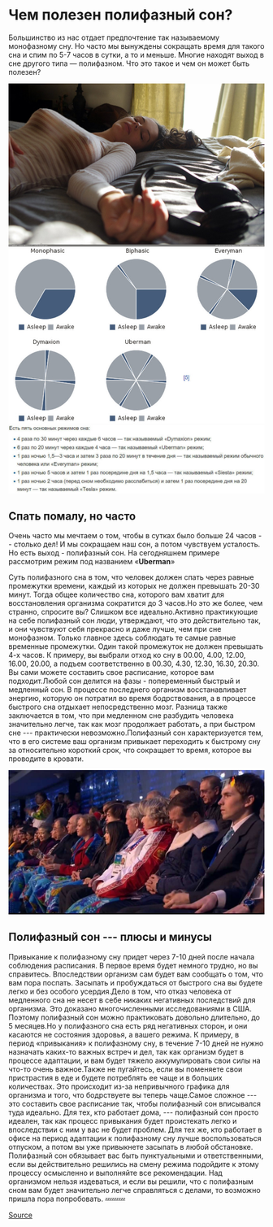 # Чем полезен полифазный сон?

Большинство из нас отдает предпочтение так называемому монофазному сну. Но часто мы вынуждены сокращать время для такого сна и спим по 5-7 часов в сутки, а то и меньше. Многие находят выход в сне другого типа — полифазном. Что это такое и чем он может быть полезен?

![pic](../../.gitbook/assets/RG7nxA1.jpg) ![2](../../.gitbook/assets/2019-09-01-06-07-06.jpg) ![3](../../.gitbook/assets/2019-09-01-06-07-24.jpg)

## Спать помалу, но часто

Очень часто мы мечтаем о том, чтобы в сутках было больше 24 часов -- столько дел! И мы сокращаем наш сон, а потом чувствуем усталость. Но есть выход - полифазный сон. На сегодняшнем примере рассмотрим режим под названием «**Uberman**»

Суть полифазного сна в том, что человек должен спать через равные промежутки времени, каждый из которых не должен превышать 20-30 минут. Тогда общее количество сна, которого вам хватит для восстановления организма сократится до 3 часов.Но это же более, чем странно, спросите вы? Слишком все идеально.Активно практикующие на себе полифазный сон люди, утверждают, что это действительно так, и они чувствуют себя прекрасно и даже лучше, чем при сне монофазном. Только главное здесь соблюдать те самые равные временные промежутки. Один такой промежуток не должен превышать 4-х часов. К примеру, вы выбрали отход ко сну в 00.00, 4.00, 12.00, 16.00, 20.00, а подъем соответственно в 00.30, 4.30, 12.30, 16.30, 20.30. Вы сами можете составить свое расписание, которое вам подходит.Любой сон делится на фазы - попеременный быстрый и медленный сон. В процессе последнего организм восстанавливает энергию, которую он потратил во время бодрствования, а в процессе быстрого сна отдыхает непосредственно мозг. Разница также заключается в том, что при медленном сне разбудить человека значительно легче, так как мозг продолжает работать, а при быстром сне --- практически невозможно.Полифазный сон характеризуется тем, что в его системе ваш организм привыкает переходить к быстрому сну за относительно короткий срок, что сокращает то время, которое вы проводите в кровати.

![3](../../.gitbook/assets/2019-09-01-06-09-08.jpg)

## **Полифазный сон --- плюсы и минусы**

Привыкание к полифазному сну придет через 7-10 дней после начала соблюдения расписания. В первое время будет немного трудно, но вы справитесь. Впоследствии организм сам будет вам сообщать о том, что вам пора поспать. Засыпать и пробуждаться от быстрого сна вы будете легко и без особого усердия.Дело в том, что отказ человека от медленного сна не несет в себе никаких негативных последствий для организма. Это доказано многочисленными исследованиями в США. Поэтому полифазный сон можно практиковать довольно длительно, до 5 месяцев.Но у полифазного сна есть ряд негативных сторон, и они касаются не состояния здоровья, а вашего режима. К примеру, в период «привыкания» к полифазному сну, в течение 7-10 дней не нужно назначать каких-то важных встреч и дел, так как организм будет в процессе адаптации, и вам будет тяжело аккумулировать свои силы на что-то очень важное.Также не пугайтесь, если вы поменяете свои пристрастия в еде и будете потреблять ее чаще и в больших количествах. Это происходит из-за непривычного графика для организма и того, что бодрствуете вы теперь чаще.Самое сложное --- это составить свое расписание так, чтобы полифазный сон вписывался туда идеально. Для тех, кто работает дома, --- полифазный сон просто идеален, так как процесс привыкания будет проистекать легко и впоследствии с ним у вас не будет проблем. Для тех же, кто работает в офисе на период адаптации к полифазному сну лучше воспользоваться отпуском, а потом вы уже привыкнете засыпать в любой обстановке. Полифазный сон обязывает вас быть пунктуальными и ответственными, если вы действительно решились на смену режима подойдите к этому процессу осмысленно и выполняйте все рекомендации. Над организмом нельзя издеваться, и если вы решили, что с полифазным сном вам будет значительно легче справляться с делами, то возможно пришла пора попробовать. 💤💤💤

[Source](https://tjournal.ru/flood/14018-chem-polezen-polifaznyy-son)
